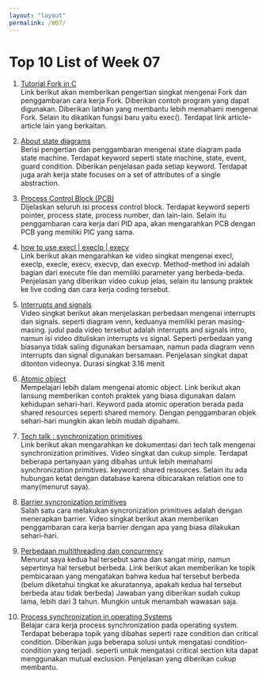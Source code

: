 ```yaml
---
layout: "layout"
permalink: /W07/
---
```


# Top 10 List of Week 07

1. [Tutorial Fork in C](https://www.geeksforgeeks.org/fork-system-call/)<br>
Link berikut akan memberikan pengertian singkat mengenai Fork dan penggambaran cara kerja Fork. Diberikan contoh program yang dapat digunakan. Diberikan latihan yang membantu lebih memahami mengenai Fork. Selain itu dikatikan fungsi baru yaitu exec(). Terdapat link article-article lain yang berkaitan.

2. [About state diagrams](https://www.visual-paradigm.com/guide/uml-unified-modeling-language/about-state-diagrams/)<br>
Berisi pengertian dan penggambaran mengenai state diagram pada state machine. Terdapat keyword seperti state machine, state, event, guard condition. Diberikan penjelasan pada setiap keyword. Terdapat juga arah kerja state focuses on a set of attributes of a single abstraction.

3. [Process Control Block (PCB)](https://www.geeksforgeeks.org/process-table-and-process-control-block-pcb/)<br>
Dijelaskan seluruh isi process control block. Terdapat keyword seperti pointer, process state, process number, dan lain-lain. Selain itu penggambaran cara kerja dari PID apa, akan mengarahkan PCB dengan PCB yang memiliki PIC yang sama.

4. [how to use execl | execlp | execv](https://www.youtube.com/watch?v=fWGjBRHc5eQ)<br>
Link berikut akan mengarahkan ke video singkat mengenai execl, execlp, execle, execv, execvp, dan execvp. Method-method ini adalah bagian dari execute file dan memiliki parameter yang berbeda-beda. Penjelasan yang diberikan video cukup jelas, selain itu lansung praktek ke live coding dan cara kerja coding tersebut. 

5. [Interrupts and signals](https://www.youtube.com/watch?v=w-FVhgmYQwc)<br>
Video singkat berikut akan menjelaskan perbedaan mengenai interrupts dan signals. seperti diagram venn, keduanya memiliki peran masing-masing. judul pada video tersebut adalah interrupts and signals intro, namun isi video dituliskan interrupts vs signal. Seperti perbedaan yang biasanya tidak saling digunakan bersamaan, namun pada diagram venn interrupts dan signal digunakan bersamaan. Penjelasan singkat dapat ditonton videonya. Durasi singkat 3.16 menit

6. [Atomic object](https://spin.atomicobject.com/2016/01/06/defining-atomic-object/)<br>
Mempelajari lebih dalam mengenai atomic object. Link berikut akan lansung memberikan contoh praktek yang biasa digunakan dalam kehidupan sehari-hari. Keyword pada atomic operation berada pada shared resources seperti shared memory. Dengan penggambaran objek sehari-hari mungkin akan lebih mudah dipahami.
 
7. [Tech talk : synchronization primitives](https://barrgroup.com/tech-talks/rtos-mutex-semaphore)<br>
Link berikut akan mengarahkan ke dokumentasi dari tech talk mengenai synchronization primitives. Video singkat dan cukup simple. Terdapat beberapa pertanyaan yang dibahas untuk lebih memahami synchronization primitives. keyword: shared resources. Selain itu ada hubungan ketat dengan database karena dibicarakan relation one to many(menurut saya).

8. [Barrier syncronization primitives](https://www.youtube.com/watch?v=ErQfpFEll3Q)<br>
Salah satu cara melakukan syncronization primitives adalah dengan menerapkan barrier. Video singkat berikut akan memberikan penggambaran cara kerja barrier dengan apa yang biasa dilakukan sehari-hari. 

9. [Perbedaan multithreading dan concurrency](https://www.quora.com/What-is-the-difference-between-multi-threading-and-concurrency)<br>
Menurut saya kedua hal tersebut sama dan sangat mirip, namun sepertinya hal tersebut berbeda. Link berikut akan memberikan ke topik pembicaraan yang mengatakan bahwa kedua hal tersebut berbeda (belum diketahui tingkat ke akuratannya, apakah kedua hal tersebut berbeda atau tidak berbeda) Jawaban yang diberikan sudah cukup lama, lebih dari 3 tahun. Mungkin untuk menambah wawasan saja.

10. [Process synchronization in operating Systems](https://www.studytonight.com/operating-system/process-synchronization)<br>
Belajar cara kerja process synchronization pada operating system. Terdapat beberapa topik yang dibahas seperti raze condition dan critical condition. Diberikan juga beberapa solusi untuk mengatasi condition-condition yang terjadi. seperti untuk mengatasi critical section kita dapat menggunakan mutual exclusion. Penjelasan yang diberikan cukup membantu.
